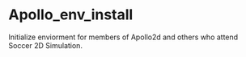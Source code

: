 # Apollo_env_install
Initialize enviorment for members of Apollo2d and others who attend Soccer 2D Simulation.
